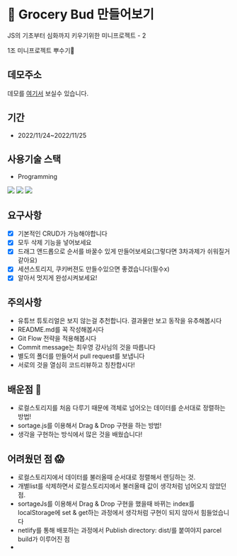 # 📌 Grocery Bud 만들어보기

JS의 기초부터 심화까지 키우기위한 미니프로젝트 - 2

1조 미니프로젝트 뿌수기🦾

## 데모주소

데모를 [여기서](https://yjs-mini2-grocerybud.netlify.app/) 보실수 있습니다.

## 기간

- 2022/11/24~2022/11/25

## 사용기술 스택

- Programming

<img src="https://img.shields.io/badge/HTML5-E34F26?style=for-the-badge&logo=HTML5&logoColor=white"> <img src="https://img.shields.io/badge/CSS-1572B6?style=for-the-badge&logo=CSS3&logoColor=white"> <img src="https://img.shields.io/badge/JAVASCRIPT-F7DF1E?style=for-the-badge&logo=JAVASCRIPT&logoColor=white">

## 요구사항

- [x] 기본적인 CRUD가 가능해야합니다
- [x] 모두 삭제 기능을 넣어보세요
- [x] 드래그 앤드롭으로 순서를 바꿀수 있게 만들어보세요(그렇다면 3차과제가 쉬워질거같아요)
- [x] 세션스토리지, 쿠키버젼도 만들수있으면 좋겠습니다(필수x)
- [x] 알아서 멋지게 완성시켜보세요!

## 주의사항

- 유튜브 튜토리얼은 보지 않는걸 추천합니다. 결과물만 보고 동작을 유추해봅시다
- README.md를 꼭 작성해봅시다
- Git Flow 전략을 적용해봅시다
- Commit message는 최우영 강사님의 것을 따릅니다
- 별도의 폴더를 만들어서 pull request를 보냅니다
- 서로의 것을 열심히 코드리뷰하고 칭찬합시다!

## 배운점 🤔
- 로컬스토리지를 처음 다루기 때문에 객체로 넘어오는 데이터를 순서대로 정렬하는 방법!
- sortage.js를 이용해서 Drag & Drop 구현을 하는 방법!
- 생각을 구현하는 방식에서 많은 것을 배웠습니다!

## 어려웠던 점 😱
- 로컬스토리지에서 데이터를 불러올때 순서대로 정렬해서 렌딩하는 것.
- 개별list를 삭제하면서 로컬스토리지에서 불러올때 값이 생각처럼 넘어오지 않았던 점.
- sortageJs를 이용해서 Drag & Drop 구현을 했을때 바뀌는 index를 localStorage에 set & get하는 과정에서 생각처럼 구현이 되지 않아서 힘들었습니다
- netlify를 통해 배포하는 과정에서 Publish directory: dist/를 붙여야지 parcel build가 이루어진 점
- 
